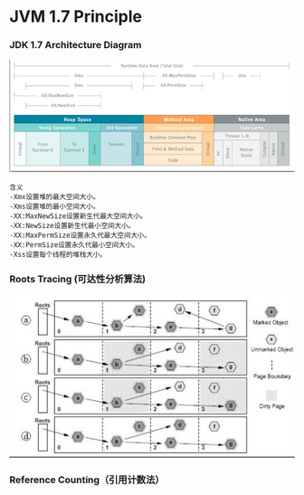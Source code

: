 # JVM 1.7 Principle

### JDK 1.7 Architecture Diagram

![](../../../.gitbook/assets/image%20%2819%29.png)

```text
含义
-Xmx设置堆的最大空间大小。
-Xms设置堆的最小空间大小。
-XX:MaxNewSize设置新生代最大空间大小。
-XX:NewSize设置新生代最小空间大小。
-XX:MaxPermSize设置永久代最大空间大小。
-XX:PermSize设置永久代最小空间大小。
-Xss设置每个线程的堆栈大小。
```

### Roots Tracing \(可达性分析算法\)

![](../../../.gitbook/assets/image%20%2835%29.png)

### Reference Counting（引用计数法）



